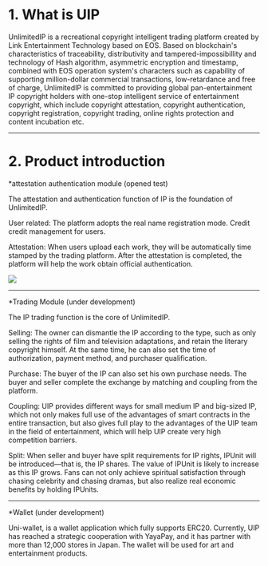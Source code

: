 # **1. What is UIP**

UnlimitedIP is a recreational copyright intelligent trading platform created by Link Entertainment Technology based on EOS.  Based on blockchain's characteristics of traceability, distributivity and tampered-impossibillity and technology of Hash algorithm, asymmetric encryption and timestamp, combined with EOS operation system's characters such as capability of supporting million-dollar commercial transactions, low-retardance and free of charge, UnlimitedIP is committed to providing global pan-entertainment IP copyright holders with one-stop intelligent service of entertainment copyright, which include copyright attestation, copyright authentication, copyright registration, copyright trading, online rights protection and content incubation etc.

____

# **2. Product introduction**

*attestation authentication module (opened test)

The attestation and authentication function of IP is the foundation of UnlimitedIP.

User related: The platform adopts the real name registration mode. Credit credit management for users.

Attestation: When users upload each work, they will be automatically time stamped by the trading platform. After the attestation is completed, the platform will help the work obtain official authentication.

![](https://steemitimages.com/DQmTGgieNSnCrYkjLYLecgBH7FktwQmrAbLDtHxvS6aMEAo/image.png)

____

*Trading Module (under development)

The IP trading function is the core of UnlimitedIP.

Selling: The owner can dismantle the IP according to the type, such as only selling the rights of film and television adaptations, and retain the literary copyright himself. At the same time, he can also set the time of authorization, payment method, and purchaser qualification.

Purchase: The buyer of the IP can also set his own purchase needs. The buyer and seller complete the exchange  by matching and coupling from  the platform.

Coupling: UIP provides different ways for small  medium IP and big-sized IP, which not only makes full use of the advantages of smart contracts in the entire transaction, but also gives full play to the advantages of the UIP team in the field of entertainment, which will help UIP create very high competition barriers.

Split: When seller and buyer have split requirements for IP rights, IPUnit will be introduced—that is, the IP shares. The value of IPUnit is likely to increase as this IP grows. Fans can not only achieve spiritual satisfaction through chasing celebrity and chasing dramas, but also realize real economic benefits by holding IPUnits.

____

*Wallet (under development)

Uni-wallet, is a wallet application which fully supports ERC20. Currently, UIP has reached a strategic cooperation with YayaPay, and it has partner with more than 12,000 stores in Japan. The wallet will be used for art and entertainment products.

